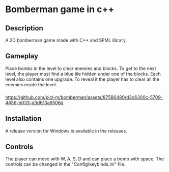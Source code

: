 # Bomberman game in c++
## Description
A 2D bomberman game made with C++ and SFML library.
## Gameplay
Place bombs in the level to clear enemies and blocks. To get to the next level, the player must find a blue tile hidden under one of the blocks. Each level also contains one upgrade. To reveal it the player has to clear all the enemies inside the level.
###  
https://github.com/picl-m/bomberman/assets/87586480/d3c6300c-5709-4456-b033-d3d613a6506d
## Installation
A release version for Windows is available in the releases.
## Controls
The player can move with W, A, S, D and can place a bomb with space. The controls can be changed in the "Config\keybinds.ini" file.
